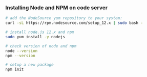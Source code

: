 ### Installing Node and NPM on code server

```bash
# add the NodeSource yum repository to your system:
curl -sL https://rpm.nodesource.com/setup_12.x | sudo bash -

# install node.js 12.x and npm
sudo yum install -y nodejs

# check version of node and npm
node --version
npm --version

# setup a new package
npm init

